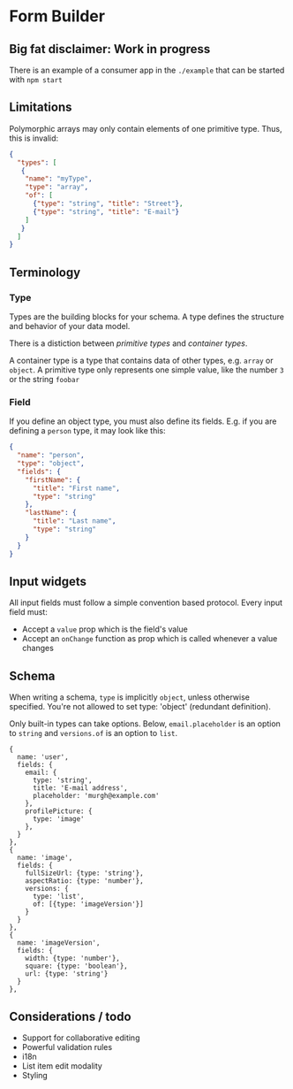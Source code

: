 # Form Builder

## Big fat disclaimer: Work in progress

There is an example of a consumer app in the `./example` that can be started with `npm start`

## Limitations

Polymorphic arrays may only contain elements of one primitive type. Thus, this is invalid:

```json
{
  "types": [
   {
    "name": "myType",
    "type": "array",
    "of": [
      {"type": "string", "title": "Street"},
      {"type": "string", "title": "E-mail"}
    ]
   }
  ]
}
```

## Terminology

### Type
Types are the building blocks for your schema. A type defines the structure and behavior of your data model.

There is a distiction between _primitive types_ and _container types_.

A container type is a type that contains data of other types, e.g. `array` or `object`. A primitive type only represents one simple value, like the number `3` or the string `foobar`


### Field
If you define an object type, you must also define its fields. E.g. if you are defining a `person` type, it may look like this:

```json
{
  "name": "person",
  "type": "object",
  "fields": {
    "firstName": {
      "title": "First name",
      "type": "string"
    },
    "lastName": {
      "title": "Last name",
      "type": "string"
    }
  }
}
```

## Input widgets

All input fields must follow a simple convention based protocol.
Every input field must:
 - Accept a `value` prop which is the field's value
 - Accept an `onChange` function as prop which is called whenever a value changes


## Schema
When writing a schema, `type` is implicitly `object`, unless otherwise specified. You're not allowed to set type: 'object' (redundant definition).

Only built-in types can take options. Below, `email.placeholder` is an option to `string` and `versions.of` is an option to `list`.

```
{
  name: 'user',
  fields: {
    email: {
      type: 'string',
      title: 'E-mail address',
      placeholder: 'murgh@example.com'
    },
    profilePicture: {
      type: 'image'
    },
  }
},
{
  name: 'image',
  fields: {
    fullSizeUrl: {type: 'string'},
    aspectRatio: {type: 'number'},
    versions: {
      type: 'list',
      of: [{type: 'imageVersion'}]
    }
  }
},
{
  name: 'imageVersion',
  fields: {
    width: {type: 'number'},
    square: {type: 'boolean'},
    url: {type: 'string'}
  }
},
```




## Considerations / todo
 - Support for collaborative editing
 - Powerful validation rules
 - i18n
 - List item edit modality
 - Styling
